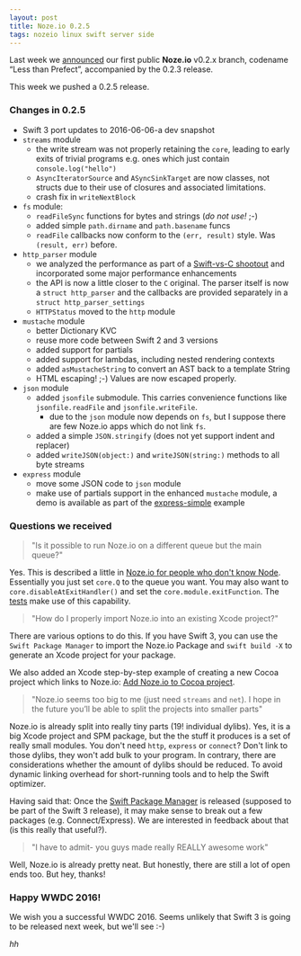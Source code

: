 ```yaml
---
layout: post
title: Noze.io 0.2.5
tags: nozeio linux swift server side
---
```


Last week we [announced](/announce/) our first public **Noze.io** v0.2.x branch,
codename “Less than Prefect”, accompanied by the 0.2.3 release.

This week we pushed a 0.2.5 release.

### Changes in 0.2.5

- Swift 3 port updates to 2016-06-06-a dev snapshot
- `streams` module
  - the write stream was not properly retaining the `core`, leading to early
    exits of trivial programs e.g. ones which just contain
    `console.log("hello")`
  - `AsyncIteratorSource` and `ASyncSinkTarget` are now classes, not structs
    due to their use of closures and associated limitations.
  - crash fix in `writeNextBlock`
- `fs` module:
  - `readFileSync` functions for bytes and strings (*do not use!* ;-)
  - added simple `path.dirname` and `path.basename` funcs
  - `readFile` callbacks now conform to the `(err, result)` style. Was
    `(result, err)` before.
- `http_parser` module
  - we analyzed the performance as part of a
    [Swift-vs-C shootout](https://github.com/helje5/http-c-vs-swift) and
    incorporated some major performance enhancements
  - the API is now a little closer to the `C` original. The parser itself is now
    a `struct http_parser` and the callbacks are provided separately in a
    `struct http_parser_settings`
  - `HTTPStatus` moved to the `http` module
- `mustache` module
  - better Dictionary KVC
  - reuse more code between Swift 2 and 3 versions
  - added support for partials
  - added support for lambdas, including nested rendering contexts
  - added `asMustacheString` to convert an AST back to a template String
  - HTML escaping! ;-) Values are now escaped properly.
- `json` module
  - added `jsonfile` submodule. This carries convenience functions like
   `jsonfile.readFile` and `jsonfile.writeFile`.
    - due to the `json` module now depends on `fs`, but I suppose there are few
      Noze.io apps which do not link `fs`.
  - added a simple `JSON.stringify` (does not yet support indent and replacer)
  - added `writeJSON(object:)` and `writeJSON(string:)` methods to all byte
    streams
- `express` module
  - move some JSON code to `json` module
  - make use of partials support in the enhanced `mustache` module, a demo is
    available as part of the
    [express-simple](https://github.com/NozeIO/Noze.io/blob/master/Samples/express-simple/views/index.html)
    example

### Questions we received

> "Is it possible to run Noze.io on a different queue but the main
         queue?"

Yes. This is described a little in
[Noze.io for people who don't know Node](/noze4nonnode/).
Essentially you just set `core.Q` to the queue you want. You may also
want to `core.disableAtExitHandler()` and set the `core.module.exitFunction`.
The 
[tests](https://github.com/NozeIO/Noze.io/blob/master/Tests/streams/NozeIOTestCase.swift)
make use of this capability.

> "How do I properly import Noze.io into an existing Xcode project?"

There are various options to do this. If you have Swift 3, you can use the
`Swift Package Manager` to import the Noze.io Package and `swift build -X`
to generate an Xcode project for your package.

We also added an Xcode step-by-step example of creating a new Cocoa project
which links to Noze.io:
[Add Noze.io to Cocoa project](/docs/create-own-httpd-xcode-s2).

> "Noze.io seems too big to me (just need `streams` and `net`).
>  I hope in the future you’ll be able to
>  split the projects into smaller parts"

Noze.io is already split into really tiny parts (19! individual
dylibs).
Yes, it is a big Xcode project and SPM package, but the the stuff it produces
is a set of really small modules. You don't need `http`, `express` or
`connect`? Don't link to those dylibs, they won't add bulk to your program.
In contrary, there are considerations whether the amount of dylibs
should be reduced. To avoid dynamic linking overhead for short-running tools
and to help the Swift optimizer.

Having said that: Once the 
[Swift Package Manager](https://github.com/apple/swift-package-manager) 
is released (supposed to be part of the Swift 3 release),
it may make sense to break out a few packages (e.g. Connect/Express).
We are interested in feedback about that (is this really that useful?).

> "I have to admit- you guys made really REALLY awesome work"

Well, Noze.io is already pretty neat. But honestly, there are still a lot of
open ends too. But hey, thanks!

### Happy WWDC 2016!

We wish you a successful WWDC 2016.
Seems unlikely that Swift 3 is going to be released next week, but we'll see :-)

*hh*
